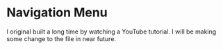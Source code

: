 # Navigation Menu

I original built a long time by watching a YouTube tutorial.
I will be making some change to the file in near future.
